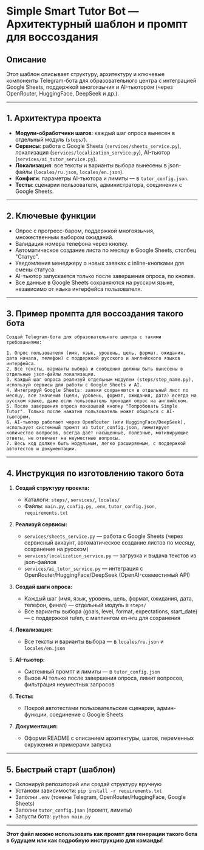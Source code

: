 # Simple Smart Tutor Bot — Архитектурный шаблон и промпт для воссоздания

## Описание

Этот шаблон описывает структуру, архитектуру и ключевые компоненты Telegram-бота для образовательного центра с интеграцией Google Sheets, поддержкой многоязычия и AI-тьютором (через OpenRouter, HuggingFace, DeepSeek и др.).

---

## 1. Архитектура проекта

- **Модули-обработчики шагов**: каждый шаг опроса вынесен в отдельный модуль (`steps/`).
- **Сервисы**: работа с Google Sheets (`services/sheets_service.py`), локализация (`services/localization_service.py`), AI-тьютор (`services/ai_tutor_service.py`).
- **Локализация**: все тексты и варианты выбора вынесены в json-файлы (`locales/ru.json`, `locales/en.json`).
- **Конфиги**: параметры AI-тьютора и лимиты — в `tutor_config.json`.
- **Тесты**: сценарии пользователя, администратора, соединения с Google Sheets.

---

## 2. Ключевые функции

- Опрос с прогресс-баром, поддержкой многоязычия, множественным выбором ожиданий.
- Валидация номера телефона через кнопку.
- Автоматическое создание листа по месяцу в Google Sheets, столбец "Статус".
- Уведомления менеджеру о новых заявках с inline-кнопками для смены статуса.
- AI-тьютор запускается только после завершения опроса, по кнопке.
- Все данные в Google Sheets сохраняются на русском языке, независимо от языка интерфейса пользователя.

---

## 3. Пример промпта для воссоздания такого бота

```
Создай Telegram-бота для образовательного центра с такими требованиями:

1. Опрос пользователя (имя, язык, уровень, цель, формат, ожидания, дата начала, телефон) с поддержкой русского и английского языков интерфейса.
2. Все тексты, варианты выбора и сообщения должны быть вынесены в отдельные json-файлы локализации.
3. Каждый шаг опроса реализуй отдельным модулем (steps/step_name.py), используй сервисы для работы с Google Sheets и AI.
4. Интегрируй Google Sheets: заявки сохраняются в отдельный лист по месяцу, все значения (цели, уровень, формат, ожидания, дата) всегда на русском языке, даже если пользователь проходил опрос на английском.
5. После завершения опроса показывай кнопку "Попробовать Simple Tutor". Только после нажатия пользователь может общаться с AI-тьютором.
6. AI-тьютор работает через OpenRouter (или HuggingFace/DeepSeek), использует системный промпт из tutor_config.json, лимитирует количество вопросов, всегда даёт насыщенные, полезные, мотивирующие ответы, не отвечает на неуместные вопросы.
7. Весь код должен быть модульным, легко расширяемым, с поддержкой автотестов и документации.
```

---

## 4. Инструкция по изготовлению такого бота

1. **Создай структуру проекта:**
   - Каталоги: `steps/`, `services/`, `locales/`
   - Файлы: `main.py`, `config.py`, `.env`, `tutor_config.json`, `requirements.txt`

2. **Реализуй сервисы:**
   - `services/sheets_service.py` — работа с Google Sheets (через сервисный аккаунт, автоматическое создание листов по месяцу, сохранение на русском)
   - `services/localization_service.py` — загрузка и выдача текстов из json-файлов
   - `services/ai_tutor_service.py` — интеграция с OpenRouter/HuggingFace/DeepSeek (OpenAI-совместимый API)

3. **Создай шаги опроса:**
   - Каждый шаг (имя, язык, уровень, цель, формат, ожидания, дата, телефон, финал) — отдельный модуль в `steps/`
   - Все варианты выбора (goals, level, format, expectations, start_date) — с поддержкой ru/en, с маппингом en→ru для сохранения

4. **Локализация:**
   - Все тексты и варианты выбора — в `locales/ru.json` и `locales/en.json`

5. **AI-тьютор:**
   - Системный промпт и лимиты — в `tutor_config.json`
   - Вызов AI только после завершения опроса, лимит вопросов, фильтрация неуместных запросов

6. **Тесты:**
   - Покрой автотестами пользовательские сценарии, админ-функции, соединение с Google Sheets

7. **Документация:**
   - Оформи README с описанием архитектуры, шагов, переменных окружения и примерами запуска

---

## 5. Быстрый старт (шаблон)

- Склонируй репозиторий или создай структуру вручную
- Установи зависимости: `pip install -r requirements.txt`
- Заполни `.env` (токены Telegram, OpenRouter/HuggingFace, Google Sheets)
- Заполни `tutor_config.json` (промпт, лимиты)
- Запусти бота: `python main.py`

---

**Этот файл можно использовать как промпт для генерации такого бота в будущем или как подробную инструкцию для команды!** 
